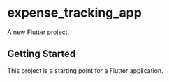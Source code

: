 # expense_tracking_app

A new Flutter project.

## Getting Started

This project is a starting point for a Flutter application.
